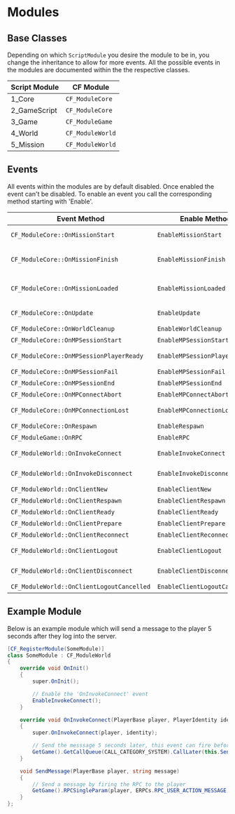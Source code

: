 # Modules

## Base Classes

Depending on which `ScriptModule` you desire the module to be in, you change the inheritance to allow for more events. All the possible events in the modules are documented within the the respective classes.

| Script Module | CF Module        |
| ------------- | ---------------- |
| 1_Core        | `CF_ModuleCore`  |
| 2_GameScript  | `CF_ModuleCore`  |
| 3_Game        | `CF_ModuleGame`  |
| 4_World       | `CF_ModuleWorld` |
| 5_Mission     | `CF_ModuleWorld` |

## Events

All events within the modules are by default disabled. Once enabled the event can't be disabled. To enable an event you call the corresponding method starting with 'Enable'. 

| Event Method                              | Enable Method                 | When Fired?                                        | 
| ----------------------------------------- | ----------------------------- | -------------------------------------------------- |
| `CF_ModuleCore::OnMissionStart`           | `EnableMissionStart`          | Called when `MissionBase::OnMissionStart` is ran   |
| `CF_ModuleCore::OnMissionFinish`          | `EnableMissionFinish`         | Called when `MissionBase::OnMissionFinish` is ran  |
| `CF_ModuleCore::OnMissionLoaded`          | `EnableMissionLoaded`         | Called when `MissionBase::OnMissionLoaded` is ran  |
| `CF_ModuleCore::OnUpdate`                 | `EnableUpdate`                | Called when `MissionBase::OnUpdate` is ran         |
| `CF_ModuleCore::OnWorldCleanup`           | `EnableWorldCleanup`          | See: WorldCleaupEventTypeID                        |
| `CF_ModuleCore::OnMPSessionStart`         | `EnableMPSessionStart`        | See: MPSessionStartEventTypeID                     |
| `CF_ModuleCore::OnMPSessionPlayerReady`   | `EnableMPSessionPlayerReady`  | See: MPSessionPlayerReadyEventTypeID               |
| `CF_ModuleCore::OnMPSessionFail`          | `EnableMPSessionFail`         | See: MPSessionFailEventTypeID                      |
| `CF_ModuleCore::OnMPSessionEnd`           | `EnableMPSessionEnd`          | See: MPSessionEndEventTypeID                       |
| `CF_ModuleCore::OnMPConnectAbort`         | `EnableMPConnectAbort`        | See: ConnectingAbortEventTypeID                    |
| `CF_ModuleCore::OnMPConnectionLost`       | `EnableMPConnectionLost`      | See: MPConnectionLostEventTypeID                   |
| `CF_ModuleCore::OnRespawn`                | `EnableRespawn`               | See: RespawnEventTypeID                            |
| `CF_ModuleGame::OnRPC`                    | `EnableRPC`                   | Called when `DayZGame::OnRPC` is ran               |
| `CF_ModuleWorld::OnInvokeConnect`         | `EnableInvokeConnect`         | See: MissionServer::InvokeOnConnect                |
| `CF_ModuleWorld::OnInvokeDisconnect`      | `EnableInvokeDisconnect`      | See: MissionServer::InvokeOnDisconnect             |
| `CF_ModuleWorld::OnClientNew`             | `EnableClientNew`             | See: ClientNewEventTypeID                          |
| `CF_ModuleWorld::OnClientRespawn`         | `EnableClientRespawn`         | See: ClientRespawnEventTypeID                      |
| `CF_ModuleWorld::OnClientReady`           | `EnableClientReady`           | See: ClientReadyEventTypeID                        |
| `CF_ModuleWorld::OnClientPrepare`         | `EnableClientPrepare`         | See: ClientPrepareEventTypeID                      |
| `CF_ModuleWorld::OnClientReconnect`       | `EnableClientReconnect`       | See: ClientReconnectEventTypeID                    |
| `CF_ModuleWorld::OnClientLogout`          | `EnableClientLogout`          | See: ClientDisconnectedEventTypeID                 |
| `CF_ModuleWorld::OnClientDisconnect`      | `EnableClientDisconnect`      | See: MissionServer::PlayerDisconnected             |
| `CF_ModuleWorld::OnClientLogoutCancelled` | `EnableClientLogoutCancelled` | See: LogoutCancelEventTypeID                       |

## Example Module

Below is an example module which will send a message to the player 5 seconds after they log into the server.

```csharp
[CF_RegisterModule(SomeModule)]
class SomeModule : CF_ModuleWorld
{
	override void OnInit()
	{
		super.OnInit();

		// Enable the 'OnInvokeConnect' event
		EnableInvokeConnect();
	}

	override void OnInvokeConnect(PlayerBase player, PlayerIdentity identity)
	{
		super.OnInvokeConnect(player, identity);

		// Send the messsage 5 seconds later, this event can fire before the HUD is loaded and so the message won't be seen
		GetGame().GetCallQueue(CALL_CATEGORY_SYSTEM).CallLater(this.SendMessage, 5000, false, player, "Welcome to the server!");
	}

	void SendMessage(PlayerBase player, string message)
	{
		// Send a message by firing the RPC to the player
		GetGame().RPCSingleParam(player, ERPCs.RPC_USER_ACTION_MESSAGE, new Param1<string>(message), true, player.GetIdentity());
	}
};
```
